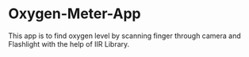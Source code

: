 # Oxygen-Meter-App
This app is to find oxygen level by scanning finger through camera and Flashlight with the help of IIR Library.

